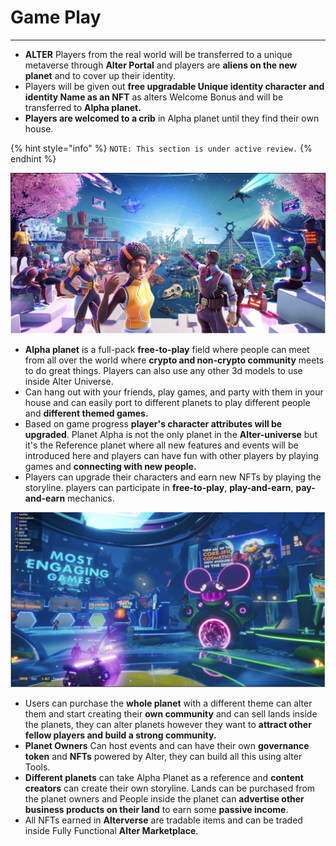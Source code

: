 # Game Play

****

* **ALTER** Players from the real world will be transferred to a unique metaverse through **Alter Portal** and players are **aliens on the new planet** and to cover up their identity.
* Players will be given out **free upgradable Unique identity character and identity Name as an NFT** as alters Welcome Bonus and will be transferred to **Alpha planet.**
* **Players are welcomed to a crib** in Alpha planet until they find their own house.

{% hint style="info" %}
`NOTE: This section is under active review.`
{% endhint %}

![](<../.gitbook/assets/Screenshot 2021-12-03 at 7.42.07 PM.png>)

* **Alpha planet** is a full-pack **free-to-play** field where people can meet from all over the world where **crypto and non-crypto community** meets to do great things. Players can also use any other 3d models to use inside Alter Universe.
* Can hang out with your friends, play games, and party with them in your house and can easily port to different planets to play different people and **different themed games.**
* Based on game progress **player's character attributes will be upgraded**. Planet Alpha is not the only planet in the **Alter-universe** but it's the Reference planet where all new features and events will be introduced here and players can have fun with other players by playing games and **connecting with new people.**
* Players can upgrade their characters and earn new NFTs by playing the storyline. players can participate in **free-to-play**, **play-and-earn**, **pay-and-earn** mechanics.

![](<../.gitbook/assets/Screenshot 2021-12-03 at 7.43.15 PM.png>)

* Users can purchase the **whole planet** with a different theme can alter them and start creating their **own community** and can sell lands inside the planets, they can alter planets however they want to **attract other fellow players and build a strong community.**
* **Planet Owners** Can host events and can have their own **governance token** and **NFTs** powered by Alter, they can build all this using alter Tools.
* **Different planets** can take Alpha Planet as a reference and **content creators** can create their own storyline. Lands can be purchased from the planet owners and People inside the planet can **advertise other business products on their land** to earn some **passive income**.
* All NFTs earned in **Alterverse** are tradable items and can be traded inside Fully Functional **Alter Marketplace**.
